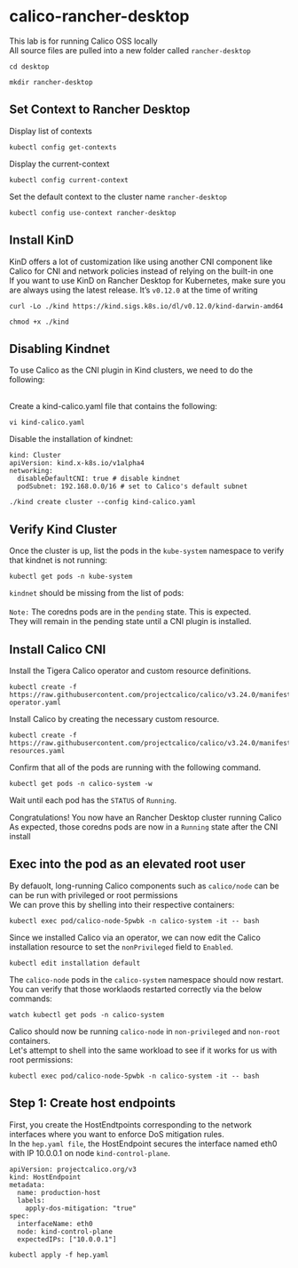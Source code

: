 # calico-rancher-desktop
This lab is for running Calico OSS locally <br/>
All source files are pulled into a new folder called ```rancher-desktop```

```
cd desktop
```

```
mkdir rancher-desktop
```

## Set Context to Rancher Desktop

Display list of contexts
```
kubectl config get-contexts                         
```

Display the current-context
```
kubectl config current-context                     
```

Set the default context to the cluster name ```rancher-desktop```
```
kubectl config use-context rancher-desktop    
```

## Install KinD

KinD offers a lot of customization like using another CNI component like Calico for CNI and network policies instead of relying on the built-in one <br/>
If you want to use KinD on Rancher Desktop for Kubernetes, make sure you are always using the latest release. It’s ```v0.12.0``` at the time of writing

```
curl -Lo ./kind https://kind.sigs.k8s.io/dl/v0.12.0/kind-darwin-amd64
```

```
chmod +x ./kind
```

## Disabling Kindnet
To use Calico as the CNI plugin in Kind clusters, we need to do the following:<br/>
<br/>

Create a kind-calico.yaml file that contains the following:

```
vi kind-calico.yaml
```

Disable the installation of kindnet:

```
kind: Cluster
apiVersion: kind.x-k8s.io/v1alpha4
networking:
  disableDefaultCNI: true # disable kindnet
  podSubnet: 192.168.0.0/16 # set to Calico's default subnet
```

```  
./kind create cluster --config kind-calico.yaml
```

## Verify Kind Cluster
Once the cluster is up, list the pods in the ```kube-system``` namespace to verify that kindnet is not running:

```
kubectl get pods -n kube-system
```

```kindnet``` should be missing from the list of pods: <br/>
<br/>
```Note:``` The coredns pods are in the ```pending``` state. This is expected. <br/>
They will remain in the pending state until a CNI plugin is installed.

## Install Calico CNI
Install the Tigera Calico operator and custom resource definitions.
```
kubectl create -f https://raw.githubusercontent.com/projectcalico/calico/v3.24.0/manifests/tigera-operator.yaml
```

Install Calico by creating the necessary custom resource.
```
kubectl create -f https://raw.githubusercontent.com/projectcalico/calico/v3.24.0/manifests/custom-resources.yaml
```

Confirm that all of the pods are running with the following command.
```
kubectl get pods -n calico-system -w
```
Wait until each pod has the ```STATUS``` of ```Running```.

Congratulations! You now have an Rancher Desktop cluster running Calico <br/>
As expected, those coredns pods are now in a ```Running``` state after the CNI install

## Exec into the pod as an elevated root user
By defauolt, long-running Calico components such as ```calico/node``` can be can be run with privileged or root permissions<br/>
We can prove this by shelling into their respective containers:

```
kubectl exec pod/calico-node-5pwbk -n calico-system -it -- bash
```

Since we installed Calico via an operator, we can now edit the Calico installation resource to set the ```nonPrivileged``` field to ```Enabled```.

```
kubectl edit installation default
```

The ```calico-node``` pods in the ```calico-system``` namespace should now restart. <br/>
You can verify that those worklaods restarted correctly via the below commands:

```
watch kubectl get pods -n calico-system
```

Calico should now be running ```calico-node``` in ```non-privileged``` and ```non-root``` containers. <br/>
Let's attempt to shell into the same workload to see if it works for us with root permissions:

```
kubectl exec pod/calico-node-5pwbk -n calico-system -it -- bash
```

## Step 1: Create host endpoints
First, you create the HostEndtpoints corresponding to the network interfaces where you want to enforce DoS mitigation rules. <br/>
In the ```hep.yaml file```, the HostEndpoint secures the interface named eth0 with IP 10.0.0.1 on node ```kind-control-plane```.

```
apiVersion: projectcalico.org/v3
kind: HostEndpoint
metadata:
  name: production-host
  labels:
    apply-dos-mitigation: "true"
spec:
  interfaceName: eth0
  node: kind-control-plane
  expectedIPs: ["10.0.0.1"]
```

```
kubectl apply -f hep.yaml
```
